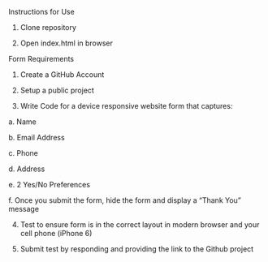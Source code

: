 Instructions for Use

1. Clone repository

2. Open index.html in browser

Form Requirements

1. Create a GitHub Account

2. Setup a public project

3. Write Code for a device responsive website form that captures:

a. Name

b. Email Address

c. Phone

d. Address

e. 2 Yes/No Preferences

f. Once you submit the form, hide the form and display a “Thank You” message

4. Test to ensure form is in the correct layout in modern browser and your cell phone (iPhone 6)

5. Submit test by responding and providing the link to the Github project
